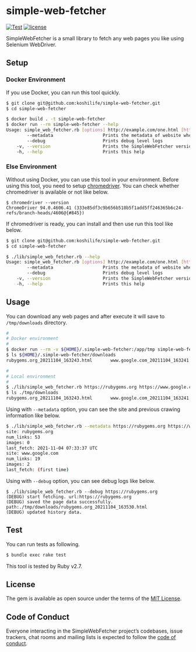 # simple-web-fetcher

[![Test](https://github.com/koshilife/simple-web-fetcher/workflows/Test/badge.svg)](https://github.com/koshilife/simple-web-fetcher/actions?query=workflow%3ATest)
[![license](https://img.shields.io/github/license/koshilife/simple-web-fetcher)](https://github.com/koshilife/simple-web-fetcher/blob/master/LICENSE.txt)

SimpleWebFetcher is a small library to fetch any web pages you like using Selenium WebDriver.

## Setup

### Docker Environment

If you use Docker, you can run this tool quickly.

```.sh
$ git clone git@github.com:koshilife/simple-web-fetcher.git
$ cd simple-web-fetcher

$ docker build . -t simple-web-fetcher
$ docker run --rm simple-web-fetcher --help
Usage: simple_web_fetcher.rb [options] http://example.com/one.html [http://example.com/two.html]
        --metadata                   Prints the metadata of website when fetching
        --debug                      Prints debug level logs
    -v, --version                    Prints the SimpleWebFetcher version
    -h, --help                       Prints this help
```

### Else Environment

Without using Docker, you can use this tool in your environment.
Before using this tool, you need to setup [chromedriver](https://chromedriver.chromium.org/downloads).
You can check whether chromedriver is available or not like below.

```
$ chromedriver --version
ChromeDriver 94.0.4606.41 (333e85df3c9b656b518b5f1add5ff246365b6c24-refs/branch-heads/4606@{#845})
```

If chromedriver is ready, you can install and then use run this tool like below.

```sh
$ git clone git@github.com:koshilife/simple-web-fetcher.git
$ cd simple-web-fetcher

$ ./lib/simple_web_fetcher.rb --help
Usage: simple_web_fetcher.rb [options] http://example.com/one.html [http://example.com/two.html]
        --metadata                   Prints the metadata of website when fetching
        --debug                      Prints debug level logs
    -v, --version                    Prints the SimpleWebFetcher version
    -h, --help                       Prints this help
```

## Usage

You can download any web pages and after execute it will save to `/tmp/downloads` directory.

```.sh
#
# Docker environment
#
$ docker run --rm -v ${HOME}/.simple-web-fetcher:/app/tmp simple-web-fetcher https://rubygems.org https://www.google.com
$ ls ${HOME}/.simple-web-fetcher/downloads
rubygems.org_20211104_163243.html       www.google.com_20211104_163241.html

#
# Local environment
#
$ ./lib/simple_web_fetcher.rb https://rubygems.org https://www.google.com
$ ls ./tmp/downloads
rubygems.org_20211104_163243.html       www.google.com_20211104_163241.html
```

Using with `--metadata` option, you can see the site and previous crawing information like below.

```.sh
$ ./lib/simple_web_fetcher.rb --metadata https://rubygems.org https://www.google.com
site: rubygems.org
num_links: 53
images: 0
last_fetch: 2021-11-04 07:33:37 UTC
site: www.google.com
num_links: 19
images: 2
last_fetch: (first time)
```

Using with `--debug` option, you can see debug logs like below.

```
$ ./lib/simple_web_fetcher.rb --debug https://rubygems.org
(DEBUG) start fetching. url:https://rubygems.org
(DEBUG) saved the page data successfully. path:./tmp/downloads/rubygems.org_20211104_163530.html
(DEBUG) updated history data.
```

## Test

You can run tests as following.

```.sh
$ bundle exec rake test
```

This tool is tested by Ruby v2.7.

## License

The gem is available as open source under the terms of the [MIT License](https://opensource.org/licenses/MIT).

## Code of Conduct

Everyone interacting in the SimpleWebFetcher project’s codebases, issue trackers, chat rooms and mailing lists is expected to follow the [code of conduct](https://github.com/koshilife/simple-web-fetcher/blob/main/CODE_OF_CONDUCT.md).
